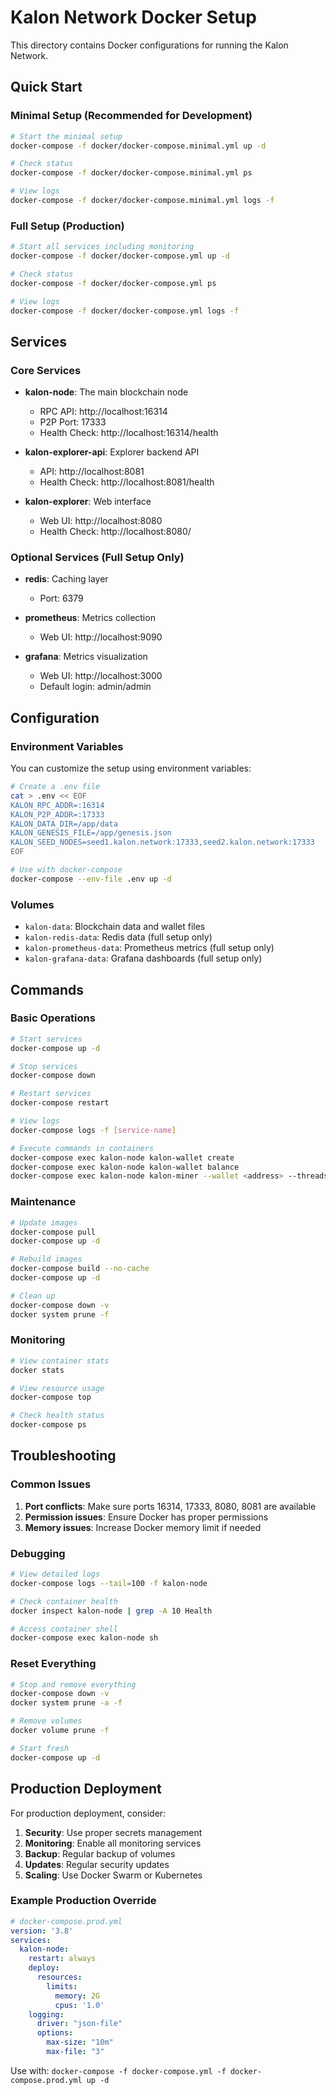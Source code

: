# Kalon Network Docker Setup

This directory contains Docker configurations for running the Kalon Network.

## Quick Start

### Minimal Setup (Recommended for Development)

```bash
# Start the minimal setup
docker-compose -f docker/docker-compose.minimal.yml up -d

# Check status
docker-compose -f docker/docker-compose.minimal.yml ps

# View logs
docker-compose -f docker/docker-compose.minimal.yml logs -f
```

### Full Setup (Production)

```bash
# Start all services including monitoring
docker-compose -f docker/docker-compose.yml up -d

# Check status
docker-compose -f docker/docker-compose.yml ps

# View logs
docker-compose -f docker/docker-compose.yml logs -f
```

## Services

### Core Services

- **kalon-node**: The main blockchain node
  - RPC API: http://localhost:16314
  - P2P Port: 17333
  - Health Check: http://localhost:16314/health

- **kalon-explorer-api**: Explorer backend API
  - API: http://localhost:8081
  - Health Check: http://localhost:8081/health

- **kalon-explorer**: Web interface
  - Web UI: http://localhost:8080
  - Health Check: http://localhost:8080/

### Optional Services (Full Setup Only)

- **redis**: Caching layer
  - Port: 6379

- **prometheus**: Metrics collection
  - Web UI: http://localhost:9090

- **grafana**: Metrics visualization
  - Web UI: http://localhost:3000
  - Default login: admin/admin

## Configuration

### Environment Variables

You can customize the setup using environment variables:

```bash
# Create a .env file
cat > .env << EOF
KALON_RPC_ADDR=:16314
KALON_P2P_ADDR=:17333
KALON_DATA_DIR=/app/data
KALON_GENESIS_FILE=/app/genesis.json
KALON_SEED_NODES=seed1.kalon.network:17333,seed2.kalon.network:17333
EOF

# Use with docker-compose
docker-compose --env-file .env up -d
```

### Volumes

- `kalon-data`: Blockchain data and wallet files
- `kalon-redis-data`: Redis data (full setup only)
- `kalon-prometheus-data`: Prometheus metrics (full setup only)
- `kalon-grafana-data`: Grafana dashboards (full setup only)

## Commands

### Basic Operations

```bash
# Start services
docker-compose up -d

# Stop services
docker-compose down

# Restart services
docker-compose restart

# View logs
docker-compose logs -f [service-name]

# Execute commands in containers
docker-compose exec kalon-node kalon-wallet create
docker-compose exec kalon-node kalon-wallet balance
docker-compose exec kalon-node kalon-miner --wallet <address> --threads 2
```

### Maintenance

```bash
# Update images
docker-compose pull
docker-compose up -d

# Rebuild images
docker-compose build --no-cache
docker-compose up -d

# Clean up
docker-compose down -v
docker system prune -f
```

### Monitoring

```bash
# View container stats
docker stats

# View resource usage
docker-compose top

# Check health status
docker-compose ps
```

## Troubleshooting

### Common Issues

1. **Port conflicts**: Make sure ports 16314, 17333, 8080, 8081 are available
2. **Permission issues**: Ensure Docker has proper permissions
3. **Memory issues**: Increase Docker memory limit if needed

### Debugging

```bash
# View detailed logs
docker-compose logs --tail=100 -f kalon-node

# Check container health
docker inspect kalon-node | grep -A 10 Health

# Access container shell
docker-compose exec kalon-node sh
```

### Reset Everything

```bash
# Stop and remove everything
docker-compose down -v
docker system prune -a -f

# Remove volumes
docker volume prune -f

# Start fresh
docker-compose up -d
```

## Production Deployment

For production deployment, consider:

1. **Security**: Use proper secrets management
2. **Monitoring**: Enable all monitoring services
3. **Backup**: Regular backup of volumes
4. **Updates**: Regular security updates
5. **Scaling**: Use Docker Swarm or Kubernetes

### Example Production Override

```yaml
# docker-compose.prod.yml
version: '3.8'
services:
  kalon-node:
    restart: always
    deploy:
      resources:
        limits:
          memory: 2G
          cpus: '1.0'
    logging:
      driver: "json-file"
      options:
        max-size: "10m"
        max-file: "3"
```

Use with: `docker-compose -f docker-compose.yml -f docker-compose.prod.yml up -d`
